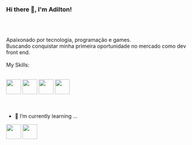 ### Hi there 👋, I'm Adilton!
<br>
<br>

Apaixonado por tecnologia, programação e games.
<br>
Buscando conquistar minha primeira oportunidade no mercado como dev front end.
<br>
<br>
My Skills:
<br>
<br>

<div>
  <img src="https://cdn.jsdelivr.net/gh/devicons/devicon/icons/javascript/javascript-original.svg" width="40" height="40"/>
  <img src="https://cdn.jsdelivr.net/gh/devicons/devicon/icons/sass/sass-original.svg" width="40" height="40"/>
  <img src="https://cdn.jsdelivr.net/gh/devicons/devicon/icons/git/git-original.svg" width="40" height="40"/>                   
  <img src="https://cdn.jsdelivr.net/gh/devicons/devicon/icons/bootstrap/bootstrap-original.svg" width="40" height="40"/>  
<div/>

<br>
<br>         

- 🌱 I’m currently learning ...

<img src="https://cdn.jsdelivr.net/gh/devicons/devicon/icons/nodejs/nodejs-plain-wordmark.svg" width="40" height="40"/>
<img src="https://cdn.jsdelivr.net/gh/devicons/devicon/icons/react/react-original.svg" width="40" height="40"/>
          
<br>
<br>
